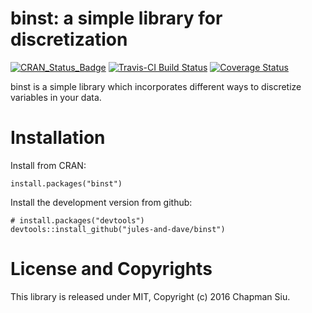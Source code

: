 binst: a simple library for discretization
==========================================

[![CRAN_Status_Badge](http://www.r-pkg.org/badges/version/binst)](http://cran.r-project.org/package=binst)
[![Travis-CI Build Status](https://travis-ci.org/jules-and-dave/binst.svg?branch=master)](https://travis-ci.org/jules-and-dave/binst)
[![Coverage Status](http://codecov.io/github/jules-and-dave/binst/coverage.svg?branch=master)](http://codecov.io/github/jules-and-dave/binst?branch=master)

binst is a simple library which incorporates different ways to discretize variables in your data. 

Installation
============

Install from CRAN:

    install.packages("binst")

Install the development version from github:

    # install.packages("devtools")
    devtools::install_github("jules-and-dave/binst")


License and Copyrights
======================

This library is released under MIT, Copyright (c) 2016 Chapman Siu.
